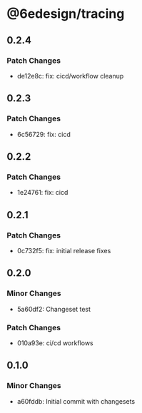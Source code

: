# @6edesign/tracing

## 0.2.4

### Patch Changes

- de12e8c: fix: cicd/workflow cleanup

## 0.2.3

### Patch Changes

- 6c56729: fix: cicd

## 0.2.2

### Patch Changes

- 1e24761: fix: cicd

## 0.2.1

### Patch Changes

- 0c732f5: fix: initial release fixes

## 0.2.0

### Minor Changes

- 5a60df2: Changeset test

### Patch Changes

- 010a93e: ci/cd workflows

## 0.1.0

### Minor Changes

- a60fddb: Initial commit with changesets
